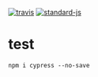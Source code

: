 [![travis](https://img.shields.io/travis/christian-fei/justchart.svg?style=flat-square)](https://travis-ci.org/christian-fei/justchart) [![standard-js](https://img.shields.io/badge/coding%20style-standard-brightgreen.svg?style=flat-square)](http://standardjs.com/)

# test

```
npm i cypress --no-save
```